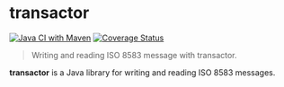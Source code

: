 # transactor

[![Java CI with Maven](https://github.com/cyrilschumacher/transactor/actions/workflows/maven.yml/badge.svg)](https://github.com/cyrilschumacher/transactor/actions/workflows/maven.yml)
[![Coverage Status](https://coveralls.io/repos/github/cyrilschumacher/transactor/badge.svg?branch=master)](https://coveralls.io/github/cyrilschumacher/transactor?branch=master)

> Writing and reading ISO 8583 message with transactor.

**transactor** is a Java library for writing and reading ISO 8583 messages.